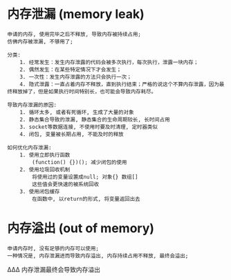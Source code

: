 # 内存泄漏 (memory leak)

    申请的内存, 使用完毕之后不释放, 导致内存被持续占用;
    仿佛内存被泄漏, 不够用了;

    分类:
        1. 经常发生：发生内存泄露的代码会被多次执行，每次执行，泄露一块内存；
        2. 偶然发生：在某些特定情况下才会发生；
        3. 一次性：发生内存泄露的方法只会执行一次；
        4. 隐式泄露：一直占着内存不释放，直到执行结束；严格的说这个不算内存泄露，因为最终释放掉了，但是如果执行时间特别长，也可能会导致内存耗尽。

    导致内存泄漏的原因:
        1. 循环太多, 或者有死循环, 生成了大量的对象
        2. 静态集合导致的泄漏, 静态集合的生命周期较长, 长时间占用
        3. socket等数据连接, 不使用时要及时清理, 定时器类似
        4. 闭包, 变量被长期占用, 不能及时的释放

    如何优化内存泄漏:
        1. 使用立即执行函数
            (function() {})(); 减少闭包的使用
        2. 使用垃圾回收机制
            将使用过的变量设置成null; 对象{} 数组[]
            这些值会更快速的被系统回收
        3. 使用闭包缓存
            在函数中, 以return的形式, 将变量返回出去

# 内存溢出 (out of memory)

    申请内存时, 没有足够的内存可以使用;
    一种情况是, 内存泄漏进而导致内存溢出, 内存持续占用不释放, 最终会溢出;

∆∆∆ 内存泄漏最终会导致内存溢出
